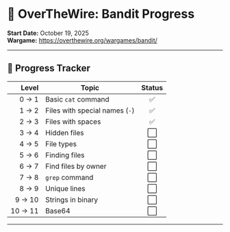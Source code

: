 # 🎯 OverTheWire: Bandit Progress

**Start Date:** October 19, 2025  
**Wargame:** https://overthewire.org/wargames/bandit/

---
## 📌 Progress Tracker

|   Level | Topic                          | Status |
| ------: | ------------------------------ | :----: |
|   0 → 1 | Basic `cat` command            |   ✅    |
|   1 → 2 | Files with special names (`-`) |   ✅    |
|   2 → 3 | Files with spaces              |   ✅    |
|   3 → 4 | Hidden files                   |   ⬜    |
|   4 → 5 | File types                     |   ⬜    |
|   5 → 6 | Finding files                  |   ⬜    |
|   6 → 7 | Find files by owner            |   ⬜    |
|   7 → 8 | `grep` command                 |   ⬜    |
|   8 → 9 | Unique lines                   |   ⬜    |
|  9 → 10 | Strings in binary              |   ⬜    |
| 10 → 11 | Base64                         |   ⬜    |

---

